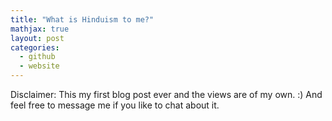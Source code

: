 ```yaml
---
title: "What is Hinduism to me?"
mathjax: true
layout: post
categories:
  - github
  - website
---
```


Disclaimer: This my first blog post ever and the views are of my own. :) And feel free to message me if you like to chat about it.
